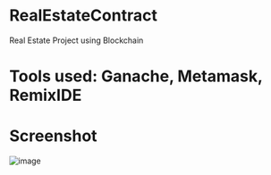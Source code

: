 # RealEstateContract
Real Estate Project using Blockchain

# Tools used: Ganache, Metamask, RemixIDE

# Screenshot
![image](https://github.com/PandeyShreya/RealEstateContract/assets/97798682/81e5044c-7840-465a-9a1a-a2d74005782b)
